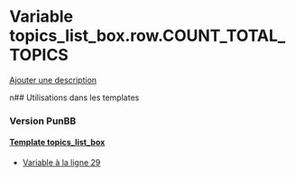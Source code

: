 # Variable topics_list_box.row.COUNT_TOTAL_TOPICS
[Ajouter une description](https://fa-tvars.appspot.com/topics_list_box.row.COUNT_TOTAL_TOPICS)

n## Utilisations dans les templates

### Version PunBB

#### [Template topics_list_box](punbb/topics_list_box.md)
* [Variable à la ligne 29](../punbb/topics_list_box.tpl#L29)